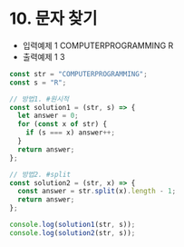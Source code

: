 # 10. 문자 찾기

- 입력예제 1 COMPUTERPROGRAMMING R
- 출력예제 1 3

```javaScript
const str = "COMPUTERPROGRAMMING";
const s = "R";

// 방법1. #원시적
const solution1 = (str, s) => {
  let answer = 0;
  for (const x of str) {
    if (s === x) answer++;
  }
  return answer;
};

// 방법2. #split
const solution2 = (str, x) => {
  const answer = str.split(x).length - 1;
  return answer;
};

console.log(solution1(str, s));
console.log(solution2(str, s));

```
